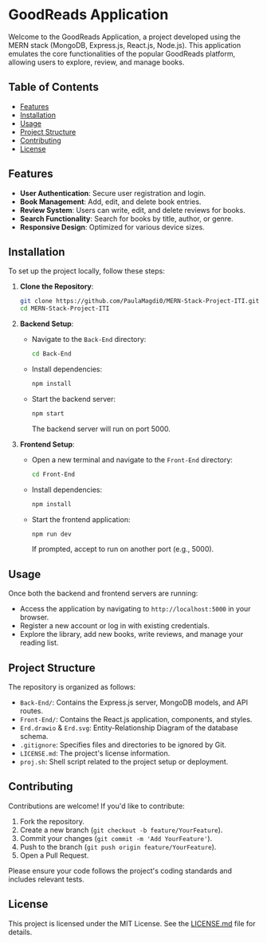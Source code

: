 # GoodReads Application

Welcome to the GoodReads Application, a project developed using the MERN stack (MongoDB, Express.js, React.js, Node.js). This application emulates the core functionalities of the popular GoodReads platform, allowing users to explore, review, and manage books.

## Table of Contents

- [Features](#features)
- [Installation](#installation)
- [Usage](#usage)
- [Project Structure](#project-structure)
- [Contributing](#contributing)
- [License](#license)

## Features

- **User Authentication**: Secure user registration and login.
- **Book Management**: Add, edit, and delete book entries.
- **Review System**: Users can write, edit, and delete reviews for books.
- **Search Functionality**: Search for books by title, author, or genre.
- **Responsive Design**: Optimized for various device sizes.

## Installation

To set up the project locally, follow these steps:

1. **Clone the Repository**:

   ```bash
   git clone https://github.com/PaulaMagdi0/MERN-Stack-Project-ITI.git
   cd MERN-Stack-Project-ITI
   ```

2. **Backend Setup**:

   - Navigate to the `Back-End` directory:

     ```bash
     cd Back-End
     ```

   - Install dependencies:

     ```bash
     npm install
     ```

   - Start the backend server:

     ```bash
     npm start
     ```

     The backend server will run on port 5000.

3. **Frontend Setup**:

   - Open a new terminal and navigate to the `Front-End` directory:

     ```bash
     cd Front-End
     ```

   - Install dependencies:

     ```bash
     npm install
     ```

   - Start the frontend application:

     ```bash
     npm run dev
     ```

     If prompted, accept to run on another port (e.g., 5000).

## Usage

Once both the backend and frontend servers are running:

- Access the application by navigating to `http://localhost:5000` in your browser.
- Register a new account or log in with existing credentials.
- Explore the library, add new books, write reviews, and manage your reading list.

## Project Structure

The repository is organized as follows:

- `Back-End/`: Contains the Express.js server, MongoDB models, and API routes.
- `Front-End/`: Contains the React.js application, components, and styles.
- `Erd.drawio` & `Erd.svg`: Entity-Relationship Diagram of the database schema.
- `.gitignore`: Specifies files and directories to be ignored by Git.
- `LICENSE.md`: The project's license information.
- `proj.sh`: Shell script related to the project setup or deployment.

## Contributing

Contributions are welcome! If you'd like to contribute:

1. Fork the repository.
2. Create a new branch (`git checkout -b feature/YourFeature`).
3. Commit your changes (`git commit -m 'Add YourFeature'`).
4. Push to the branch (`git push origin feature/YourFeature`).
5. Open a Pull Request.

Please ensure your code follows the project's coding standards and includes relevant tests.

## License

This project is licensed under the MIT License. See the [LICENSE.md](LICENSE.md) file for details.
